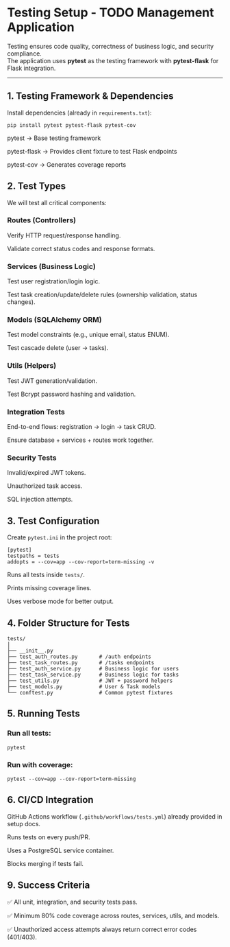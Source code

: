 # Testing Setup - TODO Management Application

Testing ensures code quality, correctness of business logic, and security compliance.  
The application uses **pytest** as the testing framework with **pytest-flask** for Flask integration.

---

## 1. Testing Framework & Dependencies
Install dependencies (already in `requirements.txt`):
```
pip install pytest pytest-flask pytest-cov
```
pytest → Base testing framework

pytest-flask → Provides client fixture to test Flask endpoints

pytest-cov → Generates coverage reports

## 2. Test Types

We will test all critical components:

### Routes (Controllers)

Verify HTTP request/response handling.

Validate correct status codes and response formats.

### Services (Business Logic)

Test user registration/login logic.

Test task creation/update/delete rules (ownership validation, status changes).

### Models (SQLAlchemy ORM)

Test model constraints (e.g., unique email, status ENUM).

Test cascade delete (user → tasks).

### Utils (Helpers)

Test JWT generation/validation.

Test Bcrypt password hashing and validation.

### Integration Tests

End-to-end flows: registration → login → task CRUD.

Ensure database + services + routes work together.

### Security Tests

Invalid/expired JWT tokens.

Unauthorized task access.

SQL injection attempts.

## 3. Test Configuration

Create ```pytest.ini``` in the project root:
```
[pytest]
testpaths = tests
addopts = --cov=app --cov-report=term-missing -v
```

Runs all tests inside ```tests/```.

Prints missing coverage lines.

Uses verbose mode for better output.

## 4. Folder Structure for Tests
```
tests/
│
├── __init__.py
├── test_auth_routes.py       # /auth endpoints
├── test_task_routes.py       # /tasks endpoints
├── test_auth_service.py      # Business logic for users
├── test_task_service.py      # Business logic for tasks
├── test_utils.py             # JWT + password helpers
├── test_models.py            # User & Task models
└── conftest.py               # Common pytest fixtures
```
## 5. Running Tests

### Run all tests:
```
pytest
```

### Run with coverage:
```
pytest --cov=app --cov-report=term-missing
```
## 6. CI/CD Integration

GitHub Actions workflow (```.github/workflows/tests.yml```) already provided in setup docs.

Runs tests on every push/PR.

Uses a PostgreSQL service container.

Blocks merging if tests fail.

## 9. Success Criteria

✅ All unit, integration, and security tests pass.

✅ Minimum 80% code coverage across routes, services, utils, and models.

✅ Unauthorized access attempts always return correct error codes (401/403).